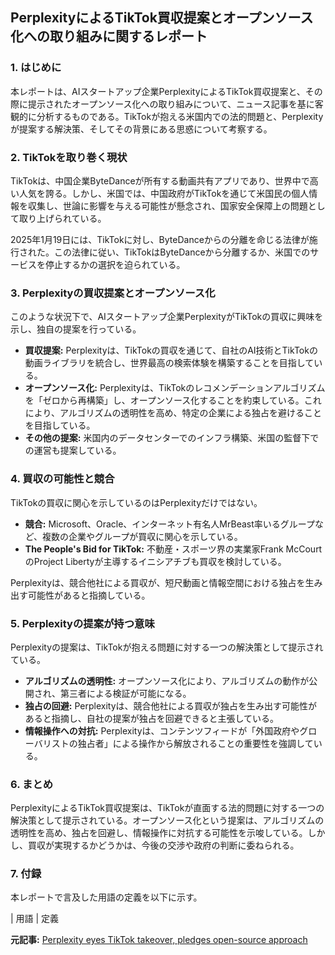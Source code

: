 ## PerplexityによるTikTok買収提案とオープンソース化への取り組みに関するレポート

### 1. はじめに

本レポートは、AIスタートアップ企業PerplexityによるTikTok買収提案と、その際に提示されたオープンソース化への取り組みについて、ニュース記事を基に客観的に分析するものである。TikTokが抱える米国内での法的問題と、Perplexityが提案する解決策、そしてその背景にある思惑について考察する。

### 2. TikTokを取り巻く現状

TikTokは、中国企業ByteDanceが所有する動画共有アプリであり、世界中で高い人気を誇る。しかし、米国では、中国政府がTikTokを通じて米国民の個人情報を収集し、世論に影響を与える可能性が懸念され、国家安全保障上の問題として取り上げられている。

2025年1月19日には、TikTokに対し、ByteDanceからの分離を命じる法律が施行された。この法律に従い、TikTokはByteDanceから分離するか、米国でのサービスを停止するかの選択を迫られている。

### 3. Perplexityの買収提案とオープンソース化

このような状況下で、AIスタートアップ企業PerplexityがTikTokの買収に興味を示し、独自の提案を行っている。

* **買収提案:** Perplexityは、TikTokの買収を通じて、自社のAI技術とTikTokの動画ライブラリを統合し、世界最高の検索体験を構築することを目指している。
* **オープンソース化:** Perplexityは、TikTokのレコメンデーションアルゴリズムを「ゼロから再構築」し、オープンソース化することを約束している。これにより、アルゴリズムの透明性を高め、特定の企業による独占を避けることを目指している。
* **その他の提案:** 米国内のデータセンターでのインフラ構築、米国の監督下での運営も提案している。

### 4. 買収の可能性と競合

TikTokの買収に関心を示しているのはPerplexityだけではない。

* **競合:** Microsoft、Oracle、インターネット有名人MrBeast率いるグループなど、複数の企業やグループが買収に関心を示している。
* **The People's Bid for TikTok:** 不動産・スポーツ界の実業家Frank McCourtのProject Libertyが主導するイニシアチブも買収を検討している。

Perplexityは、競合他社による買収が、短尺動画と情報空間における独占を生み出す可能性があると指摘している。

### 5. Perplexityの提案が持つ意味

Perplexityの提案は、TikTokが抱える問題に対する一つの解決策として提示されている。

* **アルゴリズムの透明性:** オープンソース化により、アルゴリズムの動作が公開され、第三者による検証が可能になる。
* **独占の回避:** Perplexityは、競合他社による買収が独占を生み出す可能性があると指摘し、自社の提案が独占を回避できると主張している。
* **情報操作への対抗:** Perplexityは、コンテンツフィードが「外国政府やグローバリストの独占者」による操作から解放されることの重要性を強調している。

### 6. まとめ

PerplexityによるTikTok買収提案は、TikTokが直面する法的問題に対する一つの解決策として提示されている。オープンソース化という提案は、アルゴリズムの透明性を高め、独占を回避し、情報操作に対抗する可能性を示唆している。しかし、買収が実現するかどうかは、今後の交渉や政府の判断に委ねられる。

### 7. 付録

本レポートで言及した用語の定義を以下に示す。

| 用語 | 定義 

**元記事:** [Perplexity eyes TikTok takeover, pledges open-source approach](https://www.geo.tv/latest/596553-perplexity-eyes-tiktok-takeover-pledges-open-source-approach)